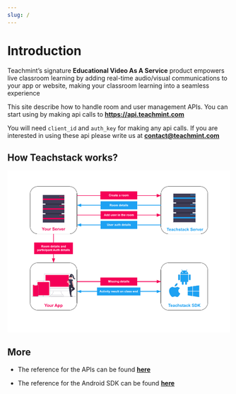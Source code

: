 ```yaml
---
slug: /
---
```


# Introduction

Teachmint’s signature **Educational Video As A Service** product empowers live classroom learning by adding real-time audio/visual communications to your app or website, making your classroom learning into a seamless experience

This site describe how to handle room and user management APIs. You can start using by making api calls to **https://api.teachmint.com**

You will need `client_id` and `auth_key` for making any api calls. If you are interested in using these api please write us at **contact@teachmint.com**

## How Teachstack works?

![alt text](../static/img/flow_chart.png)

## More

- The reference for the APIs can be found [**here**](/api)

- The reference for the Android SDK can be found [**here**](/android_sdk)
